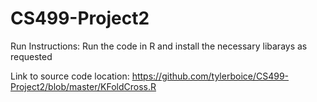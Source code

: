 # CS499-Project2

Run Instructions: Run the code in R and install the necessary libarays as requested

Link to source code location: https://github.com/tylerboice/CS499-Project2/blob/master/KFoldCross.R